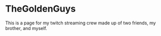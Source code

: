 # TheGoldenGuys
This is a page for my twitch streaming crew made up of two friends, my brother, and myself.
